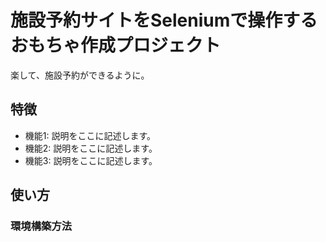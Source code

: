# 施設予約サイトをSeleniumで操作するおもちゃ作成プロジェクト

楽して、施設予約ができるように。

## 特徴

*   機能1: 説明をここに記述します。
*   機能2: 説明をここに記述します。
*   機能3: 説明をここに記述します。

## 使い方

### 環境構築方法

